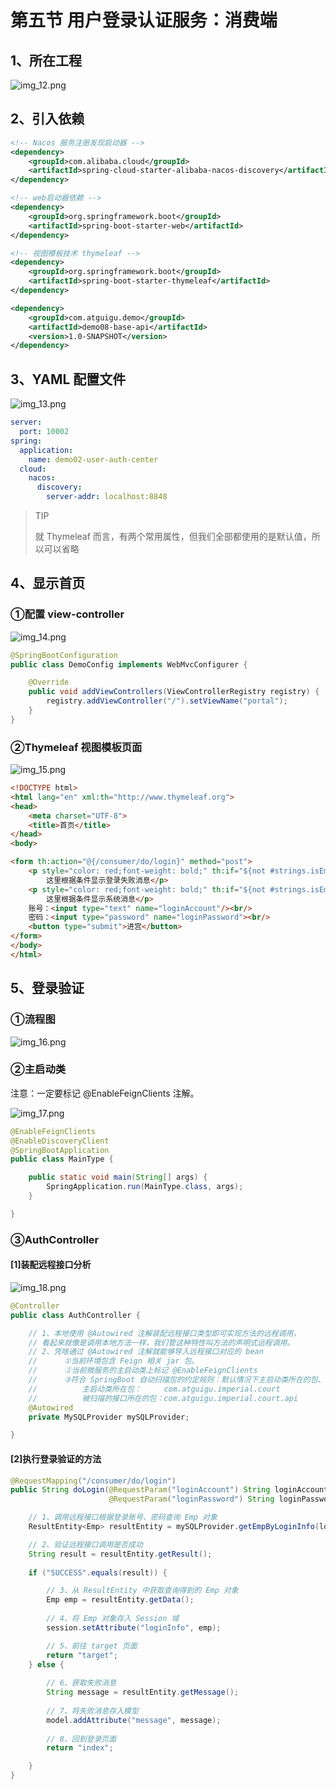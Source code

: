 # 第五节 用户登录认证服务：消费端

## 1、所在工程

![img_12.png](picture/img_12.png)

## 2、引入依赖

```xml
<!-- Nacos 服务注册发现启动器 -->
<dependency>
    <groupId>com.alibaba.cloud</groupId>
    <artifactId>spring-cloud-starter-alibaba-nacos-discovery</artifactId>
</dependency>

<!-- web启动器依赖 -->
<dependency>
    <groupId>org.springframework.boot</groupId>
    <artifactId>spring-boot-starter-web</artifactId>
</dependency>

<!-- 视图模板技术 thymeleaf -->
<dependency>
    <groupId>org.springframework.boot</groupId>
    <artifactId>spring-boot-starter-thymeleaf</artifactId>
</dependency>

<dependency>
    <groupId>com.atguigu.demo</groupId>
    <artifactId>demo08-base-api</artifactId>
    <version>1.0-SNAPSHOT</version>
</dependency>
```

## 3、YAML 配置文件

![img_13.png](picture/img_13.png)

```yaml
server:
  port: 10002
spring:
  application:
    name: demo02-user-auth-center
  cloud:
    nacos:
      discovery:
        server-addr: localhost:8848
```

> TIP
> 
> 就 Thymeleaf 而言，有两个常用属性，但我们全部都使用的是默认值，所以可以省略

## 4、显示首页

### ①配置 view-controller

![img_14.png](picture/img_14.png)

```java
@SpringBootConfiguration
public class DemoConfig implements WebMvcConfigurer {

    @Override
    public void addViewControllers(ViewControllerRegistry registry) {
        registry.addViewController("/").setViewName("portal");
    }
}
```

### ②Thymeleaf 视图模板页面

![img_15.png](picture/img_15.png)

```html
<!DOCTYPE html>
<html lang="en" xml:th="http://www.thymeleaf.org">
<head>
    <meta charset="UTF-8">
    <title>首页</title>
</head>
<body>

<form th:action="@{/consumer/do/login}" method="post">
    <p style="color: red;font-weight: bold;" th:if="${not #strings.isEmpty(authMessage)}" th:text="${authMessage}">
        这里根据条件显示登录失败消息</p>
    <p style="color: red;font-weight: bold;" th:if="${not #strings.isEmpty(systemMessage)}" th:text="${systemMessage}">
        这里根据条件显示系统消息</p>
    账号：<input type="text" name="loginAccount"/><br/>
    密码：<input type="password" name="loginPassword"><br/>
    <button type="submit">进宫</button>
</form>
</body>
</html>
```

## 5、登录验证

### ①流程图

![img_16.png](picture/img_16.png)

### ②主启动类

注意：一定要标记 @EnableFeignClients 注解。

![img_17.png](picture/img_17.png)

```java
@EnableFeignClients
@EnableDiscoveryClient
@SpringBootApplication
public class MainType {

    public static void main(String[] args) {
        SpringApplication.run(MainType.class, args);
    }

}
```

### ③AuthController

#### [1]装配远程接口分析

![img_18.png](picture/img_18.png)

```java
@Controller
public class AuthController {

    // 1、本地使用 @Autowired 注解装配远程接口类型即可实现方法的远程调用，
    // 看起来就像是调用本地方法一样，我们管这种特性叫方法的声明式远程调用。
    // 2、凭啥通过 @Autowired 注解就能够导入远程接口对应的 bean
    //      ①当前环境包含 Feign 相关 jar 包。
    //      ②当前微服务的主启动类上标记 @EnableFeignClients
    //      ③符合 SpringBoot 自动扫描包的约定规则：默认情况下主启动类所在的包、以及主启动类所在包的子包都会被自动扫描
    //          主启动类所在包：     com.atguigu.imperial.court
    //          被扫描的接口所在的包：com.atguigu.imperial.court.api
    @Autowired
    private MySQLProvider mySQLProvider;

}
```

#### [2]执行登录验证的方法

```java
@RequestMapping("/consumer/do/login")
public String doLogin(@RequestParam("loginAccount") String loginAccount,
                      @RequestParam("loginPassword") String loginPassword, HttpSession session, Model model) {

    // 1、调用远程接口根据登录账号、密码查询 Emp 对象
    ResultEntity<Emp> resultEntity = mySQLProvider.getEmpByLoginInfo(loginAccount, loginPassword);

    // 2、验证远程接口调用是否成功
    String result = resultEntity.getResult();
    
    if ("SUCCESS".equals(result)) {

        // 3、从 ResultEntity 中获取查询得到的 Emp 对象
        Emp emp = resultEntity.getData();
        
        // 4、将 Emp 对象存入 Session 域
        session.setAttribute("loginInfo", emp);

        // 5、前往 target 页面
        return "target";
    } else {
        
        // 6、获取失败消息
        String message = resultEntity.getMessage();
        
        // 7、将失败消息存入模型
        model.addAttribute("message", message);
        
        // 8、回到登录页面
        return "index";

    }
}
```